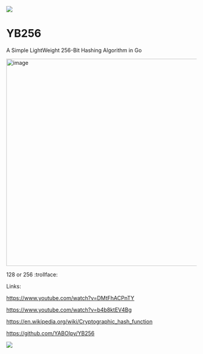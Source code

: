 <a href="https://github.com/mujicat/"><img src="https://raw.githubusercontent.com/mujicat/mujicat/main/img/yummy.gif"></a>
# YB256
A Simple LightWeight 256-Bit Hashing Algorithm in Go

<img width="547" alt="image" src="https://github-production-user-asset-6210df.s3.amazonaws.com/99200719/278263658-a0ce0d1b-29b9-46b3-98eb-b2f3b2bcb470.png">

128 or 256 :trollface:


Links:

https://www.youtube.com/watch?v=DMtFhACPnTY

https://www.youtube.com/watch?v=b4b8ktEV4Bg

https://en.wikipedia.org/wiki/Cryptographic_hash_function

https://github.com/YABOIpy/YB256

<a href="https://github.com/mujicat/"><img src="https://raw.githubusercontent.com/mujicat/mujicat/main/img/yummy.gif"></a>
